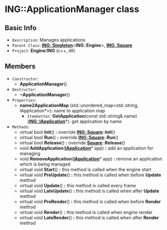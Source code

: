# ING::ApplicationManager class #  


## Basic Info ##
-  `Description`: Manages applications
-  `Parent Class`: [**ING**::**Singleton**]()<**ING**::**Engine**>, [**ING**::**Square**]()
-  `Project`: **Engine**/**ING**  (c++, dll)

## Members ##
-  `Constructor`:
	+  **ApplicationManager**()
-  `Destructor`:
	+  **~ApplicationManager**()
-  `Properties`:
	+  **name2ApplicationMap** (std::unordered_map<std::string, IApplication*>)**:** name to application map
		*  `ItemGetter`: **GetApplication**(const std::string& name) ([**ING**::**IApplication**](./IApplication.md)*): get application by name
-  `Methods`:
	+  virtual bool **Init**() **:** override [**ING**::**Square**]()::**Init**()
	+  virtual bool **Run**() **:** override [**ING**::**Square**]()::**Run**()
	+  virtual bool **Release**() **:** override [**Square**]()::**Release**()
	+  void **AddApplication**([**IApplication**](./IApplication.md)* app) **:** add an application for managing
	+  void **RemoveApplication**([**IApplication**](./IApplication.md)* app) **:** remove an application which is being managed
	+  virtual void **Start**() **:** this method is called when the engine start
	+  virtual void **PreUpdate**() **:** this method is called when before **Update** method
	+  virtual void **Update**() **:** this method is called every frame
	+  virtual void **LateUpdate**() **:** this method is called when after **Update** method
	+  virtual void **PreRender**() **:** this method is called when before **Render** method
	+  virtual void **Render**() **:** this method is called when engine render
	+  virtual void **LateRender**() **:** this method is called when after **Render** method